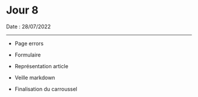 # Jour 8

Date : 28/07/2022

___

- Page errors
- Formulaire
- Représentation article
- Veille markdown 

- Finalisation du carroussel 